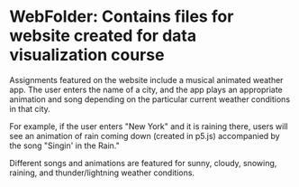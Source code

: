 # WebFolder: Contains files for website created for data visualization course

Assignments featured on the website include a musical animated weather app. The user enters the name of a city, and the app  plays an appropriate animation and song depending on the particular current weather conditions in that city.

For example, if the user enters "New York" and it is raining there, users will see an animation of rain coming down (created in p5.js) accompanied by the song "Singin' in the Rain." 

Different songs and animations are featured for sunny, cloudy, snowing, raining, and thunder/lightning weather conditions. 
